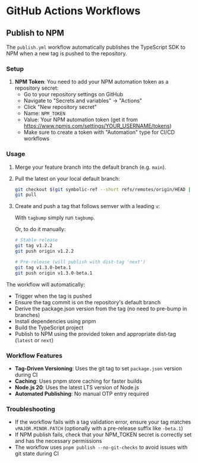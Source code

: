 # GitHub Actions Workflows

## Publish to NPM

The `publish.yml` workflow automatically publishes the TypeScript SDK to NPM when a new tag is pushed to the repository.

### Setup

1. **NPM Token**: You need to add your NPM automation token as a repository secret:
   - Go to your repository settings on GitHub
   - Navigate to "Secrets and variables" → "Actions"
   - Click "New repository secret"
   - Name: `NPM_TOKEN`
   - Value: Your NPM automation token (get it from https://www.npmjs.com/settings/YOUR_USERNAME/tokens)
   - Make sure to create a token with "Automation" type for CI/CD workflows

### Usage

1. Merge your feature branch into the default branch (e.g. `main`).
2. Pull the latest on your local default branch:
   ```bash
   git checkout $(git symbolic-ref --short refs/remotes/origin/HEAD | sed 's@^origin/@@')
   git pull
   ```
3. Create and push a tag that follows semver with a leading `v`:

   With `tagbump` simply run `tagbump`.

   Or, to do it manually:

   ```bash
   # Stable release
   git tag v1.2.2
   git push origin v1.2.2

   # Pre-release (will publish with dist-tag 'next')
   git tag v1.3.0-beta.1
   git push origin v1.3.0-beta.1
   ```

The workflow will automatically:

- Trigger when the tag is pushed
- Ensure the tag commit is on the repository's default branch
- Derive the package.json version from the tag (no need to pre-bump in branches)
- Install dependencies using pnpm
- Build the TypeScript project
- Publish to NPM using the provided token and appropriate dist-tag (`latest` or `next`)

### Workflow Features

- **Tag-Driven Versioning**: Uses the git tag to set `package.json` version during CI
- **Caching**: Uses pnpm store caching for faster builds
- **Node.js 20**: Uses the latest LTS version of Node.js
- **Automated Publishing**: No manual OTP entry required

### Troubleshooting

- If the workflow fails with a tag validation error, ensure your tag matches `vMAJOR.MINOR.PATCH` (optionally with a pre-release suffix like `-beta.1`)
- If NPM publish fails, check that your NPM_TOKEN secret is correctly set and has the necessary permissions
- The workflow uses `pnpm publish --no-git-checks` to avoid issues with git state during CI
